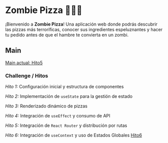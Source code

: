# Zombie Pizza 🍕🧟‍♂️

¡Bienvenido a **Zombie Pizza**! Una aplicación web donde podrás descubrir las pizzas más terroríficas, conocer sus ingredientes espeluznantes y hacer tu pedido antes de que el hambre te convierta en un zombi.

## Main

[ Main actual: Hito5 ](https://github.com/pyro-nicolini/react-zombie) 

### Challenge / Hitos

_Hito 1:_ Configuración inicial y estructura de componentes

_Hito 2:_ Implementación de `useState` para la gestión de estado

_Hito 3:_ Renderizado dinámico de pizzas

_Hito 4:_ Integración de `useEffect` y consumo de API

_Hito 5:_ Integración de `React Router` y distribución por rutas 

_Hito 6:_ Integración de `useContext` y uso de Estados Globales [Hito6](https://github.com/pyro-nicolini/react-zombie/tree/Hito6)
